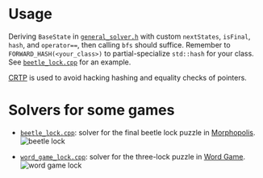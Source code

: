 # Usage
Deriving `BaseState` in [`general_solver.h`](general_solver.h) with custom `nextStates`, `isFinal`, `hash`, and `operator==`, then calling `bfs` should suffice. Remember to `FORWARD_HASH(<your_class>)` to partial-specialize `std::hash` for your class.
See [`beetle_lock.cpp`](beetle_lock.cpp) for an example.

[CRTP](https://en.wikipedia.org/wiki/Curiously_recurring_template_pattern) is used to avoid hacking hashing and equality checks of pointers.

# Solvers for some games
* [`beetle_lock.cpp`](beetle_lock.cpp): solver for the final beetle lock puzzle in [Morphopolis](https://store.steampowered.com/app/314020/Morphopolis/).
![beetle lock](beetle_lock.jpg)

* [`word_game_lock.cpp`](word_game_lock.cpp): solver for the three-lock puzzle in [Word Game](https://store.steampowered.com/app/1109570/Word_Game/).
![word game lock](word_game_lock.jpg)